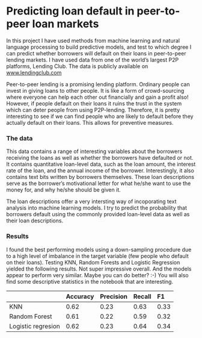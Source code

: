 # Predicting loan default in peer-to-peer loan markets
In this project I have used methods from machine learning and natural language processing to build predictive models, and test to which degree I can predict whether borrowers will default on their loans in peer-to-peer lending markets. I have used  data from one of the world’s largest P2P platforms, Lending Club. The data is publicly available on www.lendingclub.com

Peer-to-peer lending is a promising lending platform. Ordinary people can invest in giving loans to other people. It is like a form of crowd-sourcing where everyone can help each other out financially and gain a profit also! However, if people default on their loans it ruins the trust in the system which can deter people from using P2P-lending. Therefore, it is pretty interesting to see if we can find people who are likely to default before they actually default on their loans. This allows for preventive measures. 

### The data
This data contains a range of interesting variables about the borrowers receiving the loans as well as whether the borrowers have defaulted or not. It contains quantitative loan-level data, such as the loan amount, the interest rate of the loan, and the annual income of the borrower. Interestingly, it also contains text bits written by borrowers themselves. These loan descriptions serve as the borrower’s motivational letter for what he/she want to use the money for, and why he/she should be given it.  

The loan descriptions offer a very intersting way of incoporating text analysis into machine learning models. I try to predict the probability that borrowers default using the commonly provided loan-level data as well as their loan descriptions. 

### Results
I found the best performing models using a down-sampling procedure due to a high level of imbalance in the target variable (few people who default on their loans). Testing KNN, Random Forests and Logistic Regression yielded the following results. Not super impressive overall. And the models appear to perform very similar. Maybe you can do better? :-) You will also find some descriptive statistics in the notebook that are interesting.


|                      | Accuracy       | Precision     | Recall      | F1        |
| :---                 |  :---          |  :---         | :---        | :---      |
|KNN                   | 0.62           | 0.23          | 0.63        | 0.33      |
|Random Forest         | 0.61           | 0.22          | 0.59        | 0.32      |
|Logistic regresion    | 0.62           | 0.23          | 0.64        | 0.34      |


